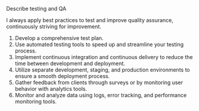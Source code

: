 Describe testing and QA

I always apply best practices to test and improve quality assurance, continuously striving for improvement.

1. Develop a comprehensive test plan.
2. Use automated testing tools to speed up and streamline your testing process.
3. Implement continuous integration and continuous delivery to reduce the time between development and deployment.
4. Utilize separate development, staging, and production environments to ensure a smooth deployment process.
5. Gather feedback from clients through surveys or by monitoring user behavior with analytics tools.
6. Monitor and analyze data using logs, error tracking, and performance monitoring tools.
